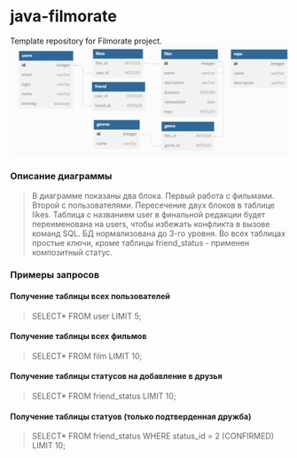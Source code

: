 # java-filmorate
Template repository for Filmorate project.
![Diagramm](src/main/resources/diagram.png)

### Описание диаграммы

>В диаграмме показаны два блока. Первый работа с фильмами. Второй с пользователями. Пересечение двух блоков в 
> таблице likes. Таблица с названием user в финальной редакции будет переименована на users, чтобы избежать конфликта
> в вызове команд SQL.
> БД нормализована до 3-го уровня. 
> Во всех таблицах простые ключи, кроме таблицы friend_status - применен композитный статус.

### Примеры запросов

#### Получение таблицы всех пользователей
>SELECT*
> FROM user
> LIMIT 5;

#### Получение таблицы всех фильмов

>SELECT*
> FROM film
> LIMIT 10;

#### Получение таблицы статуcов на добавление в друзья

>SELECT*
> FROM friend_status
> LIMIT 10;

#### Получение таблицы статуов (только подтверденная дружба)

>SELECT*
> FROM friend_status
> WHERE status_id = 2 (CONFIRMED)
> LIMIT 10;
